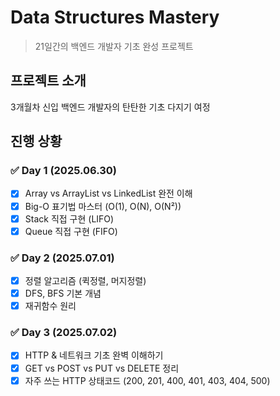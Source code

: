 # Data Structures Mastery

> 21일간의 백엔드 개발자 기초 완성 프로젝트

## 프로젝트 소개
3개월차 신입 백엔드 개발자의 탄탄한 기초 다지기 여정

## 진행 상황

### ✅ Day 1 (2025.06.30)
- [x] Array vs ArrayList vs LinkedList 완전 이해
- [x] Big-O 표기법 마스터 (O(1), O(N), O(N²))
- [x] Stack 직접 구현 (LIFO)
- [x] Queue 직접 구현 (FIFO)

### ✅ Day 2 (2025.07.01)  
- [x] 정렬 알고리즘 (퀵정렬, 머지정렬)
- [x] DFS, BFS 기본 개념
- [x] 재귀함수 원리

### ✅ Day 3 (2025.07.02)
- [x]  HTTP & 네트워크 기초 완벽 이해하기
- [x]  GET vs POST vs PUT vs DELETE 정리
- [x]  자주 쓰는 HTTP 상태코드 (200, 201, 400, 401, 403, 404, 500)
